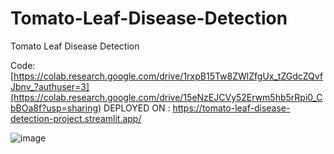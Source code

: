 # Tomato-Leaf-Disease-Detection
Tomato Leaf Disease Detection

Code: [https://colab.research.google.com/drive/1rxpB15Tw8ZWlZfgUx_tZGdcZQvfJbnv_?authuser=3](https://colab.research.google.com/drive/15eNzEJCVy52Erwm5hb5rRpi0_CbBOa8f?usp=sharing)
DEPLOYED ON : https://tomato-leaf-disease-detection-project.streamlit.app/

![image](https://github.com/Rumaisa1054/Tomato-Leaf-Disease-Detection/assets/105513477/d08f9971-2dc1-4cf6-8cf9-5abeb2a19983)


